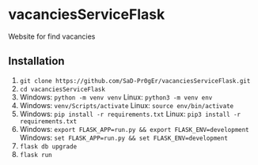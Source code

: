 # vacanciesServiceFlask
Website for find vacancies

## Installation
1. `git clone https://github.com/SaD-Pr0gEr/vacanciesServiceFlask.git`
2. `cd vacanciesServiceFlask`
3. Windows: `python -m venv venv` Linux: `python3 -m venv env`
4. Windows: `venv/Scripts/activate` Linux: `source env/bin/activate`
5. Windows: `pip install -r requirements.txt` Linux: `pip3 install -r requirements.txt`
6. Windows: `export FLASK_APP=run.py && export FLASK_ENV=development` Windows: `set FLASK_APP=run.py && set FLASK_ENV=development`
7. `flask db upgrade`
8. `flask run`
